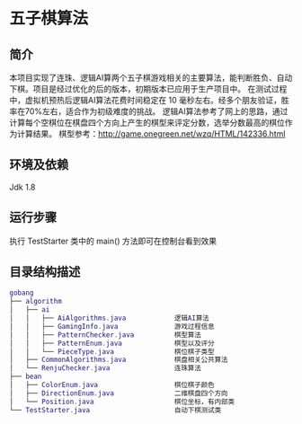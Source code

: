 五子棋算法
===
## 简介
本项目实现了连珠、逻辑AI算两个五子棋游戏相关的主要算法，能判断胜负、自动下棋。项目是经过优化的后的版本，初期版本已应用于生产项目中。
在测试过程中，虚拟机预热后逻辑AI算法花费时间稳定在 10 毫秒左右。经多个朋友验证，胜率在70%左右，适合作为初级难度的挑战。
逻辑AI算法参考了网上的思路，通过计算每个空棋位在棋盘四个方向上产生的棋型来评定分数，选举分数最高的棋位作为计算结果。
棋型参考：<http://game.onegreen.net/wzq/HTML/142336.html>
## 环境及依赖
Jdk 1.8
## 运行步骤
执行 TestStarter 类中的 main() 方法即可在控制台看到效果
## 目录结构描述
``` lua
gobang
├── algorithm
│   ├── ai
│   │   ├── AiAlgorithms.java            逻辑AI算法
│   │   ├── GamingInfo.java              游戏过程信息
│   │   ├── PatternChecker.java          棋型算法
│   │   ├── PatternEnum.java             棋型以及评分
│   │   └── PieceType.java               棋位棋子类型
│   ├── CommonAlgorithms.java            棋盘相关公共算法
│   └── RenjuChecker.java                连珠算法
├── bean
│   ├── ColorEnum.java                   棋位棋子颜色
│   ├── DirectionEnum.java               二维棋盘四个方向
│   └── Position.java                    棋位坐标，有内部类
└── TestStarter.java                     自动下棋测试类
```